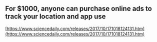 ## For $1000, anyone can purchase online ads to track your location and app use
  
  [https://www.sciencedaily.com/releases/2017/10/171018124131.htm](https://www.sciencedaily.com/releases/2017/10/171018124131.htm)
